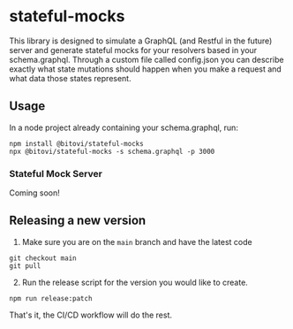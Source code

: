 # stateful-mocks

This library is designed to simulate a GraphQL (and Restful in the future) server and generate stateful mocks
for your resolvers based in your schema.graphql. Through a custom file called config.json you can describe
exactly what state mutations should happen when you make a request and what data those states represent.

## Usage

In a node project already containing your schema.graphql, run:

```
npm install @bitovi/stateful-mocks
npx @bitovi/stateful-mocks -s schema.graphql -p 3000
```

### Stateful Mock Server

Coming soon!

## Releasing a new version

1. Make sure you are on the `main` branch and have the latest code

```
git checkout main
git pull
```

2. Run the release script for the version you would like to create.

```
npm run release:patch
```

That's it, the CI/CD workflow will do the rest.
